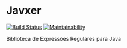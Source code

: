 # Javxer 
[![Build Status](https://travis-ci.org/devxers/javxer.svg?branch=development)](https://travis-ci.org/devxers/javxer) [![Maintainability](https://api.codeclimate.com/v1/badges/69ec968e864992eb3f1b/maintainability)](https://codeclimate.com/repos/5a4038d0e1436e027b0016c1/maintainability)

Biblioteca de Expressões Regulares para Java
